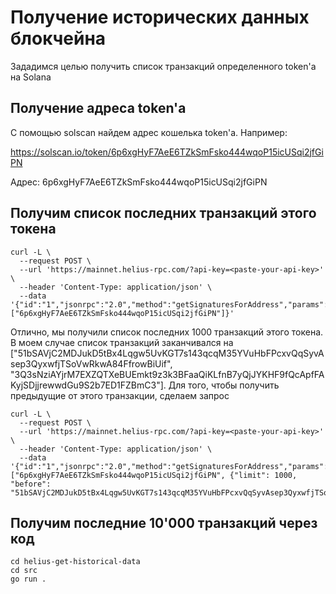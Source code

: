 # Получение исторических данных блокчейна

Зададимся целью получить список транзакций определенного token'а на Solana

## Получение адреса token'а

С помощью solscan найдем адрес кошелька token'а. Например:

https://solscan.io/token/6p6xgHyF7AeE6TZkSmFsko444wqoP15icUSqi2jfGiPN

Адрес: 6p6xgHyF7AeE6TZkSmFsko444wqoP15icUSqi2jfGiPN

## Получим список последних транзакций этого токена

```
curl -L \
  --request POST \
  --url 'https://mainnet.helius-rpc.com/?api-key=<paste-your-api-key>' \
  --header 'Content-Type: application/json' \
  --data '{"id":"1","jsonrpc":"2.0","method":"getSignaturesForAddress","params":["6p6xgHyF7AeE6TZkSmFsko444wqoP15icUSqi2jfGiPN"]}'
```

Отлично, мы получили список последних 1000 транзакций этого токена. В моем случае список транзакций заканчивался на ["51bSAVjC2MDJukD5tBx4Lqgw5UvKGT7s143qcqM35YVuHbFPcxvQqSyvAsep3QyxwfjTSoVwRkwA84FfrowBiUif", "3Q3sNziAYjrM7EXZQTXeBUEmkt9z3k3BFaaQiKLfnB7yQjJYKHF9fQcApfFAKyjSDjjrewwdGu9S2b7ED1FZBmC3"]. Для того, чтобы получить предыдущие от этого транзакции, сделаем запрос

```
curl -L \
  --request POST \
  --url 'https://mainnet.helius-rpc.com/?api-key=<paste-your-api-key>' \
  --header 'Content-Type: application/json' \
  --data '{"id":"1","jsonrpc":"2.0","method":"getSignaturesForAddress","params":["6p6xgHyF7AeE6TZkSmFsko444wqoP15icUSqi2jfGiPN", {"limit": 1000, "before": "51bSAVjC2MDJukD5tBx4Lqgw5UvKGT7s143qcqM35YVuHbFPcxvQqSyvAsep3QyxwfjTSoVwRkwA84FfrowBiUif"}]}'
```

## Получим последние 10'000 транзакций через код

```
cd helius-get-historical-data
cd src
go run .
```
